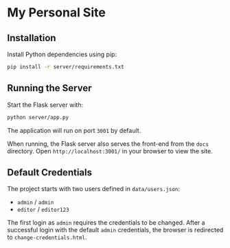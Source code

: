 # My Personal Site

## Installation

Install Python dependencies using pip:

```bash
pip install -r server/requirements.txt
```

## Running the Server

Start the Flask server with:

```bash
python server/app.py
```

The application will run on port `3001` by default.

When running, the Flask server also serves the front-end from the `docs`
directory. Open `http://localhost:3001/` in your browser to view the site.

## Default Credentials

The project starts with two users defined in `data/users.json`:

- `admin` / `admin`
- `editor` / `editor123`

The first login as `admin` requires the credentials to be changed. After a successful login with the default `admin` credentials, the browser is redirected to `change-credentials.html`.
